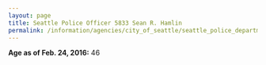 ```yaml
---
layout: page
title: Seattle Police Officer 5833 Sean R. Hamlin
permalink: /information/agencies/city_of_seattle/seattle_police_department/copbook/5833/
---
```


**Age as of Feb. 24, 2016:** 46
